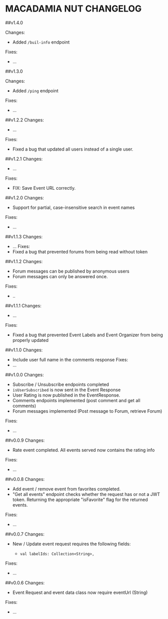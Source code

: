# MACADAMIA NUT CHANGELOG

##v1.4.0

Changes:
- Added `/buil-info` endpoint

Fixes:
- ...

##v1.3.0

Changes:
- Added `/ping` endpoint

Fixes:
- ...


##v1.2.2
Changes:
- ...

Fixes:
- Fixed a bug that updated all users instead of a single user.


##v1.2.1
Changes:
- ...

Fixes:
- FIX: Save Event URL correctly. 

##v1.2.0
Changes:
- Support for partial, case-insensitive search in event names

Fixes:
- ...

##v1.1.3
Changes:
- ...
Fixes:
- Fixed a bug that prevented forums from being read without token

##v1.1.2
Changes:
- Forum messages can be published by anonymous users
- Forum messages can only be answered once.

Fixes:
- ..


##v1.1.1
Changes:
- ...

Fixes:
- Fixed a bug that prevented Event Labels and Event Organizer from being properly updated

##v1.1.0
Changes:
- Include user full name in the comments response
Fixes:
- ...

##v1.0.0
Changes:
- Subscribe / Unsubscribe endpoints completed
- `isUserSubscribed` is now sent in the Event Response
- User Rating is now published in the EventResponse.
- Comments endpoints implemented (post comment and get all comments)
- Forum messages implemented (Post message to Forum, retrieve Forum)

Fixes:
- ...

##v0.0.9
Changes:
- Rate event completed. All events served now contains the rating info 

Fixes:
- ...


##v0.0.8
Changes:
- Add event / remove event from favorites completed.
- "Get all events" endpoint checks whether the request has or not a JWT token. Returning the appropriate "isFavorite" flag for the returned events.  

Fixes:
- ...


##v0.0.7
Changes:
- New / Update event request requires the following fields:
  -     val labelIds: Collection<String>,

Fixes:
- ...

##v0.0.6
Changes:
- Event Request and event data class now require eventUrl (String)

Fixes:
- ...